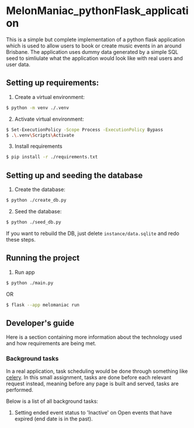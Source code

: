 # MelonManiac_pythonFlask_application
This is a simple but complete implementation of a python flask application which is used to allow users to book  or create music events in an around Brisbane. The application uses dummy data generated by a simple SQL seed to simliulate what the application would look like with real users and user data.

## Setting up requirements:

1. Create a virtual environment:
```sh
$ python -m venv ./.venv
```

2. Activate virtual environment:
```sh
$ Set-ExecutionPolicy -Scope Process -ExecutionPolicy Bypass
$ .\.venv\Scripts\Activate  
```

3. Install requirements
```sh
$ pip install -r ./requirements.txt
```

## Setting up and seeding the database

1. Create the database:
```sh
$ python ./create_db.py
```

2. Seed the database:
```sh
$ python ./seed_db.py
```

If you want to rebuild the DB, just delete `instance/data.sqlite` and redo these steps.


## Running the project

1. Run app
```sh
$ python ./main.py
```
OR
```sh
$ flask --app melomaniac run
```

## Developer's guide

Here is a section containing more information about the technology used and how requirements are being met.

### Background tasks

In a real application, task scheduling would be done through something like [celery](https://docs.celeryq.dev/en/stable/index.html). In this small assignment, tasks are done before each relevant request instead, meaning before any page is built and served, tasks are performed.

Below is a list of all background tasks:

1. Setting ended event status to 'Inactive' on Open events that have expired (end date is in the past).
